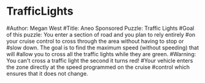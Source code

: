 # TrafficLights
#Author: Megan West #Title: Aneo Sponsored Puzzle: Traffic Lights #Goal of this puzzle: You enter a section of road and you plan to rely entirely #on your cruise control to cross through the area without having to stop or #slow down. The goal is to find the maximum speed (without speeding) that will #allow you to cross all the traffic lights while they are green. #Warning: You can't cross a traffic light the second it turns red! #Your vehicle enters the zone directly at the speed programmed on the cruise #control which ensures that it does not change.
